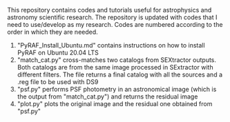This repository contains codes and tutorials useful for astrophysics and astronomy scientific research. 
The repository is updated with codes that I need to use/develop as my research. Codes are numbered according to the order in which they are needed.

1. "PyRAF_Install_Ubuntu.md" contains instructions on how to install PyRAF on Ubuntu 20.04 LTS
2. "match_cat.py" cross-matches two catalogs from SEXtractor outputs. Both catalogs are from the same image processed in SExtractor with different filters. The file returns a final catalog with all the sources and a .reg file to be used with DS9
3. "psf.py" performs PSF photometry in an astronomical image (which is the output from "match_cat.py") and returns the residual image
4. "plot.py" plots the original image and the residual one obtained from "psf.py"
